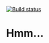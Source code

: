 [![Build status](https://ci.appveyor.com/api/projects/status/w9d0045gtw5821jh?svg=true)](https://ci.appveyor.com/project/Shynd/ookami)

# Hmm...
